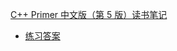 
[C++ Primer 中文版（第 5 版）读书笔记](https://book.douban.com/subject/25708312/)

* [练习答案](https://github.com/Mooophy/Cpp-Primer)